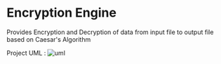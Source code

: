 # Encryption Engine
 Provides Encryption and Decryption of data from input file to output file based on Caesar's Algorithm

Project UML :
![uml](https://user-images.githubusercontent.com/63100608/120111515-cedce800-c18f-11eb-8f9b-1bdc578c113e.png)
